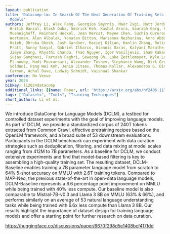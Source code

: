 ```yaml
---
layout: publication
title: 'Datacomp-lm: In Search Of The Next Generation Of Training Sets For Language
  Models'
authors: Jeffrey Li, Alex Fang, Georgios Smyrnis, Maor Ivgi, Matt Jordan, Samir Gadre,
  Hritik Bansal, Etash Guha, Sedrick Keh, Kushal Arora, Saurabh Garg, Rui Xin, Niklas
  Muennighoff, Reinhard Heckel, Jean Mercat, Mayee Chen, Suchin Gururangan, Mitchell
  Wortsman, Alon Albalak, Yonatan Bitton, Marianna Nezhurina, Amro Abbas, Cheng-yu
  Hsieh, Dhruba Ghosh, Josh Gardner, Maciej Kilian, Hanlin Zhang, Rulin Shao, Sarah
  Pratt, Sunny Sanyal, Gabriel Ilharco, Giannis Daras, Kalyani Marathe, Aaron Gokaslan,
  Jieyu Zhang, Khyathi Chandu, Thao Nguyen, Igor Vasiljevic, Sham Kakade, Shuran Song,
  Sujay Sanghavi, Fartash Faghri, Sewoong Oh, Luke Zettlemoyer, Kyle Lo, Alaaeldin
  El-nouby, Hadi Pouransari, Alexander Toshev, Stephanie Wang, Dirk Groeneveld, Luca
  Soldani, Pang Wei Koh, Jenia Jitsev, Thomas Kollar, Alexandros G. Dimakis, Yair
  Carmon, Achal Dave, Ludwig Schmidt, Vaishaal Shankar
conference: No Venue
year: 2024
bibkey: li2024datacomp
additional_links: [{name: Paper, url: 'https://arxiv.org/abs/hf2406.11794'}]
tags: ["Datasets", "Tools", "Training Techniques"]
short_authors: Li et al.
---
```

We introduce DataComp for Language Models (DCLM), a testbed for controlled dataset experiments with the goal of improving language models. As part of DCLM, we provide a standardized corpus of 240T tokens extracted from Common Crawl, effective pretraining recipes based on the OpenLM framework, and a broad suite of 53 downstream evaluations. Participants in the DCLM benchmark can experiment with data curation strategies such as deduplication, filtering, and data mixing at model scales ranging from 412M to 7B parameters. As a baseline for DCLM, we conduct extensive experiments and find that model-based filtering is key to assembling a high-quality training set. The resulting dataset, DCLM-Baseline enables training a 7B parameter language model from scratch to 64% 5-shot accuracy on MMLU with 2.6T training tokens. Compared to MAP-Neo, the previous state-of-the-art in open-data language models, DCLM-Baseline represents a 6.6 percentage point improvement on MMLU while being trained with 40% less compute. Our baseline model is also comparable to Mistral-7B-v0.3 and Llama 3 8B on MMLU (63% & 66%), and performs similarly on an average of 53 natural language understanding tasks while being trained with 6.6x less compute than Llama 3 8B. Our results highlight the importance of dataset design for training language models and offer a starting point for further research on data curation.

https://huggingface.co/discussions/paper/6670f298d5e1408bcf417fdd